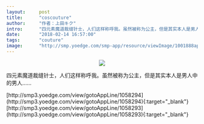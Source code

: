 ```yaml
---
layout:     post
title:      "coscouture"
author:     "作者：上田キク"
intro:      "四元素魔道裁缝针士，人们这样称呼我。虽然被称为公主，但是其实本人是男人中的男人……"
date:       "2018-02-14 16:57:00"
tags:       "couture"
image:      "http://smp.yoedge.com/smp-app/resource/viewImage/1001888appline.png"
---
```

<div style="text-align: center">
<p><img src="http://smp.yoedge.com/smp-app/resource/viewImage/1001888appline.png"/></p>
</div>
<p class="post-meta">
<span>四元素魔道裁缝针士，人们这样称呼我。虽然被称为公主，但是其实本人是男人中的男人……</span>
</p>
[http://smp3.yoedge.com/view/gotoAppLine/1058294](http://smp3.yoedge.com/view/gotoAppLine/1058294){:target="_blank"}
[http://smp3.yoedge.com/view/gotoAppLine/1058293](http://smp3.yoedge.com/view/gotoAppLine/1058293){:target="_blank"}


